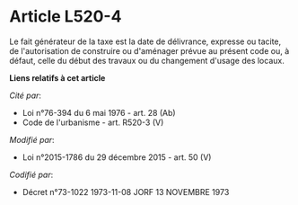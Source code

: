 # Article L520-4

Le fait générateur de la taxe est la date de délivrance, expresse ou tacite, de l'autorisation de construire ou d'aménager
prévue au présent code ou, à défaut, celle du début des travaux ou du changement d'usage des locaux.

**Liens relatifs à cet article**

_Cité par_:

  - Loi n°76-394 du 6 mai 1976 - art. 28 (Ab)
  - Code de l'urbanisme - art. R520-3 (V)

_Modifié par_:

  - Loi n°2015-1786 du 29 décembre 2015 - art. 50 (V)

_Codifié par_:

  - Décret n°73-1022 1973-11-08 JORF 13 NOVEMBRE 1973
